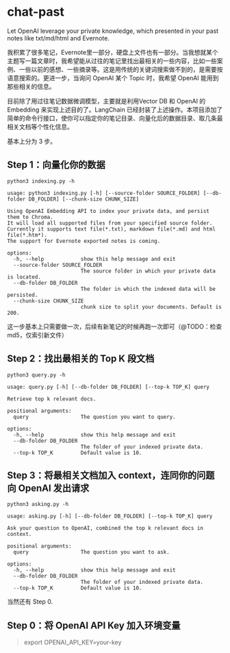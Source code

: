 # chat-past

Let OpenAI leverage your private knowledge, which presented in your past notes like txt/md/html and Evernote.

我积累了很多笔记，Evernote里一部分，硬盘上文件也有一部分。当我想就某个主题写一篇文章时，我希望能从过往的笔记里找出最相关的一些内容，比如一些案例、一些以前的感想、一些摘录等。这是用传统的关键词搜索做不到的，是需要按语意搜索的。更进一步，当询问 OpenAI 某个 Topic 时，我希望 OpenAI 能用到那些相关的信息。

目前除了用过往笔记数据微调模型，主要就是利用Vector DB 和 OpenAI 的 Embedding 来实现上述目的了。LangChain 已经封装了上述操作。本项目添加了简单的命令行接口，使你可以指定你的笔记目录、向量化后的数据目录、取几条最相关文档等个性化信息。

基本上分为 3 步。

## Step 1：向量化你的数据
```
python3 indexing.py -h

usage: python3 indexing.py [-h] [--source-folder SOURCE_FOLDER] [--db-folder DB_FOLDER] [--chunk-size CHUNK_SIZE]

Using OpenAI Embedding API to index your private data, and persist them to Chroma. 
It will load all supported files from your specified source folder. 
Currently it supports text file(*.txt), markdown file(*.md) and html file(*.htm*). 
The support for Evernote exported notes is coming.

options:
  -h, --help            show this help message and exit
  --source-folder SOURCE_FOLDER
                        The source folder in which your private data is located.
  --db-folder DB_FOLDER
                        The folder in which the indexed data will be persisted.
  --chunk-size CHUNK_SIZE
                        chunk size to split your documents. Default is 200.
```

这一步基本上只需要做一次，后续有新笔记的时候再跑一次即可（@TODO：检查md5，仅索引新文件）

## Step 2：找出最相关的 Top K 段文档
```
python3 query.py -h

usage: query.py [-h] [--db-folder DB_FOLDER] [--top-k TOP_K] query

Retrieve top k relevant docs.

positional arguments:
  query                 The question you want to query.

options:
  -h, --help            show this help message and exit
  --db-folder DB_FOLDER
                        The folder of your indexed private data.
  --top-k TOP_K         Default value is 10.
```

## Step 3：将最相关文档加入 context，连同你的问题向 OpenAI 发出请求
```
python3 asking.py -h

usage: asking.py [-h] [--db-folder DB_FOLDER] [--top-k TOP_K] query

Ask your question to OpenAI, combined the top k relevant docs in context.

positional arguments:
  query                 The question you want to ask.

options:
  -h, --help            show this help message and exit
  --db-folder DB_FOLDER
                        The folder of your indexed private data.
  --top-k TOP_K         Default value is 10.
```

当然还有 Step 0.

## Step 0：将 OpenAI API Key 加入环境变量

> export OPENAI_API_KEY=your-key